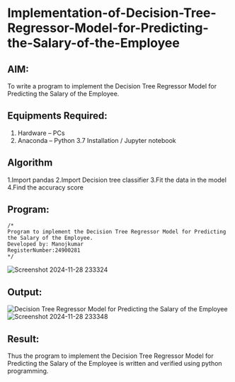 # Implementation-of-Decision-Tree-Regressor-Model-for-Predicting-the-Salary-of-the-Employee

## AIM:
To write a program to implement the Decision Tree Regressor Model for Predicting the Salary of the Employee.

## Equipments Required:
1. Hardware – PCs
2. Anaconda – Python 3.7 Installation / Jupyter notebook

## Algorithm
1.Import pandas
2.Import Decision tree classifier
3.Fit the data in the model 4.Find the accuracy score

## Program:
```
/*
Program to implement the Decision Tree Regressor Model for Predicting the Salary of the Employee.
Developed by: Manojkumar
RegisterNumber:24900281  
*/
```
![Screenshot 2024-11-28 233324](https://github.com/user-attachments/assets/481ccfd6-005a-4555-b07e-571942d92ed0)
## Output:
![Decision Tree Regressor Model for Predicting the Salary of the Employee](sam.png)
![Screenshot 2024-11-28 233348](https://github.com/user-attachments/assets/a6aad7e9-8d1f-4c95-b018-ea579df7a25d)
## Result:
Thus the program to implement the Decision Tree Regressor Model for Predicting the Salary of the Employee is written and verified using python programming.

